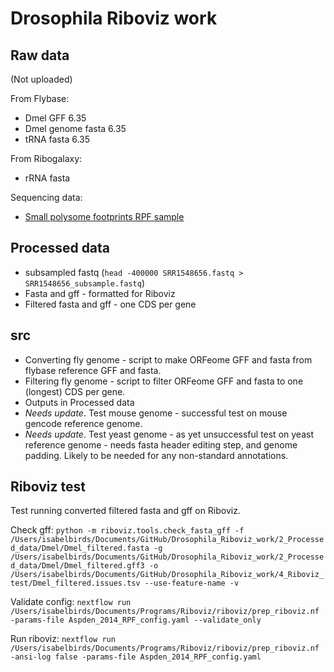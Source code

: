 # Drosophila Riboviz work

## Raw data

(Not uploaded)

From Flybase:
- Dmel GFF 6.35
- Dmel genome fasta 6.35
- tRNA fasta 6.35

From Ribogalaxy:
- rRNA fasta

Sequencing data: 
- [Small polysome footprints RPF sample](https://www.ncbi.nlm.nih.gov/geo/query/acc.cgi?acc=GSM1477470)

## Processed data
- subsampled fastq (```head -400000 SRR1548656.fastq > SRR1548656_subsample.fastq```)
- Fasta and gff - formatted for Riboviz
- Filtered fasta and gff - one CDS per gene
## src

- Converting fly genome - script to make ORFeome GFF and fasta from flybase reference GFF and fasta.
- Filtering fly genome - script to filter ORFeome GFF and fasta to one (longest) CDS per gene.
- Outputs in Processed data
- *Needs update*. Test mouse genome - successful test on mouse gencode reference genome.
- *Needs update*. Test yeast genome - as yet unsuccessful test on yeast reference genome - needs fasta header editing step, and genome padding. Likely to be needed for any non-standard annotations.

## Riboviz test

Test running converted filtered fasta and gff on Riboviz.

Check gff: ```python -m riboviz.tools.check_fasta_gff -f /Users/isabelbirds/Documents/GitHub/Drosophila_Riboviz_work/2_Processed_data/Dmel/Dmel_filtered.fasta -g /Users/isabelbirds/Documents/GitHub/Drosophila_Riboviz_work/2_Processed_data/Dmel/Dmel_filtered.gff3 -o /Users/isabelbirds/Documents/GitHub/Drosophila_Riboviz_work/4_Riboviz_test/Dmel_filtered.issues.tsv --use-feature-name -v```

Validate config: ```nextflow run /Users/isabelbirds/Documents/Programs/Riboviz/riboviz/prep_riboviz.nf -params-file Aspden_2014_RPF_config.yaml --validate_only```

Run riboviz: ```nextflow run /Users/isabelbirds/Documents/Programs/Riboviz/riboviz/prep_riboviz.nf -ansi-log false -params-file Aspden_2014_RPF_config.yaml```